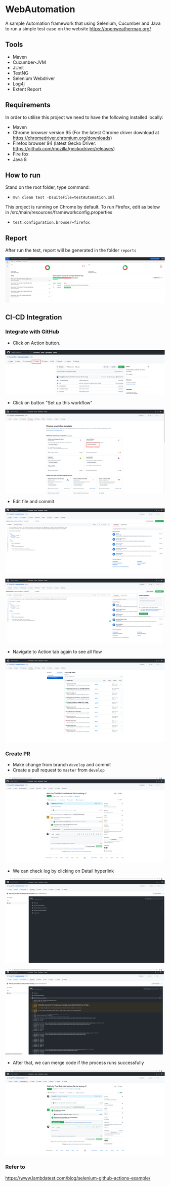 # WebAutomation

A sample Automation framework that using Selenium, Cucumber and Java to run a simple test case on the website https://openweathermap.org/ <br>

## Tools

* Maven
* Cucumber-JVM
* JUnit
* TestNG
* Selenium Webdriver
* Log4j
* Extent Report

## Requirements

In order to utilise this project we need to have the following installed locally:

* Maven
* Chrome browser version 95 (For the latest Chrome driver download at https://chromedriver.chromium.org/downloads)
* Firefox browser 94 (latest Gecko Driver: https://github.com/mozilla/geckodriver/releases)
* Fire fox
* Java 8

## How to run
Stand on the root folder, type command:<br>
* ```mvn clean test -DsuiteFile=testAutomation.xml```

This project is running on Chrome by default. To run Firefox, edit as below in /src/main/resources/frameworkconfig.properties
* ```test.configuration.browser=firefox```

## Report
After run the test, report will be generated in the folder ```reports```

![img.png](extentReport.png)

## CI-CD Integration

### Integrate with GitHub
* Click on Action button.

![img.png](setup/action.png)

* Click on button "Set up this workflow"

![img.png](setup/create_new.png)

* Edit file and commit

![img.png](setup/edit_file.png)

![img.png](setup/commit.png)

* Navigate to Action tab again to see all flow

![img.png](setup/all_workflow.png)

### Create PR
* Make change from branch ```develop``` and commit
* Create a pull request to ```master``` from ```develop```

![img.png](img_pr/pr_checking.png)

* We can check log by clicking on Detail hyperlink

![img.png](img_pr/pr_log.png)

![img.png](img_pr/pr_extendLog.png)

* After that, we can merge code if the process runs successfully

![img.png](img_pr/pr_success.png)

### Refer to
https://www.lambdatest.com/blog/selenium-github-actions-example/
